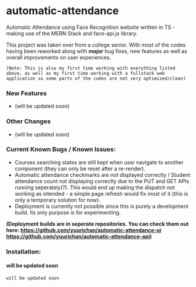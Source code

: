 # automatic-attendance
Automatic Attendance using Face Recognition website written in TS - making use of the MERN Stack and face-api.js library.

This project was taken over from a college senior. With most of the codes having been reworked along with ___major___ bug fixes, new features as well as overall improvements on user experiences.

`(Note: This is also my first time working with everything listed above, as well as my first time working with a fullstack web application so some parts of the codes are not very optimized/clean)`

### New Features
- (will be updated soon)

### Other Changes
- (will be updated soon)

### Current Known Bugs / Known Issues:
- Courses searching states are still kept when user navigate to another component (they can only be reset after a re-render).
- Automatic attendance checkmarks are not displayed correctly / Student attendance count not displaying correctly due to the PUT and GET APIs running seperately(?). This would end up making the dispatch not working as intended - a simple page refresh would fix most of it (this is only a temporary solution for now).
- Deployment is currently not possible since this is purely a development build. Its only purpose is for experimenting. 

<b>(Deployment builds are in seperate repositories. You can check them out here:
  https://github.com/yuurichan/automatic-attendance-ui
  https://github.com/yuurichan/automatic-attendance-api)</b>

### Installation:
#### will be updated soon
`will be updated soon`
